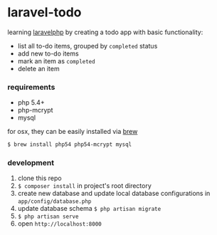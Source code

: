 # laravel-todo

learning [laravelphp](http://laravel.com) by creating a todo app with basic functionality:

- list all to-do items, grouped by `completed` status
- add new to-do items
- mark an item as `completed`
- delete an item

### requirements
- php 5.4+
- php-mcrypt
- mysql

for osx, they can be easily installed via [brew](http://brew.sh)

```sh
$ brew install php54 php54-mcrypt mysql
```

### development

1. clone this repo
2. `$ composer install` in project's root directory
3. create new database and update local database configurations in `app/config/database.php`
4. update database schema `$ php artisan migrate`
5. `$ php artisan serve`
6. open `http://localhost:8000`
